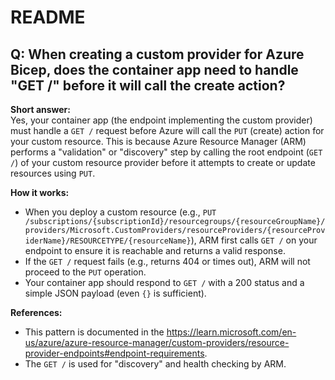 # README

## Q: When creating a custom provider for Azure Bicep, does the container app need to handle "GET /" before it will call the create action?

**Short answer:**  
Yes, your container app (the endpoint implementing the custom provider) must handle a `GET /` request before Azure will call the `PUT` (create) action for your custom resource. This is because Azure Resource Manager (ARM) performs a "validation" or "discovery" step by calling the root endpoint (`GET /`) of your custom resource provider before it attempts to create or update resources using `PUT`.

**How it works:**

- When you deploy a custom resource (e.g., `PUT /subscriptions/{subscriptionId}/resourcegroups/{resourceGroupName}/providers/Microsoft.CustomProviders/resourceProviders/{resourceProviderName}/RESOURCETYPE/{resourceName}`), ARM first calls `GET /` on your endpoint to ensure it is reachable and returns a valid response.
- If the `GET /` request fails (e.g., returns 404 or times out), ARM will not proceed to the `PUT` operation.
- Your container app should respond to `GET /` with a 200 status and a simple JSON payload (even `{}` is sufficient).

**References:**

- This pattern is documented in the <https://learn.microsoft.com/en-us/azure/azure-resource-manager/custom-providers/resource-provider-endpoints#endpoint-requirements>.
- The `GET /` is used for "discovery" and health checking by ARM.
